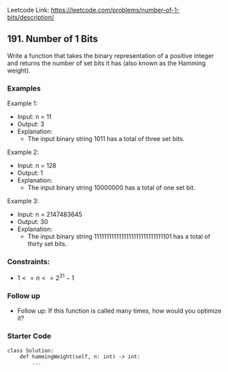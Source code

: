 Leetcode Link: https://leetcode.com/problems/number-of-1-bits/description/

## 191. Number of 1 Bits

Write a function that takes the binary representation of a positive integer and returns the number of 
set bits it has (also known as the Hamming weight).

### Examples 

Example 1:
- Input: n = 11
- Output: 3
- Explanation:
    - The input binary string 1011 has a total of three set bits.

Example 2:
- Input: n = 128
- Output: 1
- Explanation:
    - The input binary string 10000000 has a total of one set bit.

Example 3:
- Input: n = 2147483645
- Output: 30
- Explanation:
    - The input binary string 1111111111111111111111111111101 has a total of thirty set bits.

### Constraints:
- $1 <= n <= 2^{31} - 1$

### Follow up 
- Follow up: If this function is called many times, how would you optimize it?

### Starter Code
```
class Solution:
    def hammingWeight(self, n: int) -> int:
        ...
```